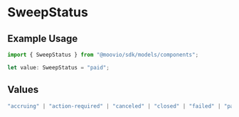 # SweepStatus

## Example Usage

```typescript
import { SweepStatus } from "@moovio/sdk/models/components";

let value: SweepStatus = "paid";
```

## Values

```typescript
"accruing" | "action-required" | "canceled" | "closed" | "failed" | "paid"
```